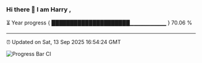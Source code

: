 ### Hi there 👋 I am Harry , 

⏳ Year progress { █████████████████████▁▁▁▁▁▁▁▁▁ } 70.06 %

---

⏰ Updated on Sat, 13 Sep 2025 16:54:24 GMT

![Progress Bar CI](https://github.com/duykhang68/duykhang68/workflows/Progress%20Bar%20CI/badge.svg)
